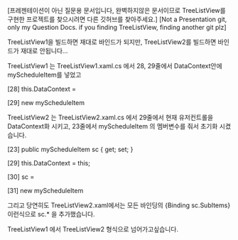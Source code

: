 [프레젠테이션이 아닌 질문용 문서입니다, 완벽하지않은 문서이므로 TreeListView를 구현한 프로젝트를 찾으시려면 다른 깃허브를 찾아주세요.]
[Not a Presentation git, only my Question Docs. if you finding TreeListView, finding another git plz]



TreeListView1을 빌드하면 재대로 바인드가 되지만,
TreeListView2를 빌드하면 바인드가 재대로 안됩니다...


TreeListView1 는 TreeListView1.xaml.cs 에서 28, 29줄에서
DataContext안에 myScheduleItem를 넣었고


[28]    this.DataContext = 

[29]    new myScheduleItem



TreeListView2 는 TreeListView2.xaml.cs 에서 29줄에서 현재 유저컨트롤을 DataContext화 시키고,
23줄에서 myScheduleItem 의 멤버변수를 줘서 초기화 시켰습니다.

[23]    public myScheduleItem sc { get; set; }

[29]    this.DataContext = this;

[30]    sc = 

[31]    new myScheduleItem



그리고 당연히도 TreeListView2.xaml에서는
모든 바인딩의 {Binding sc.SubItems} 이런식으로 sc.* 을 추가했습니다.


TreeListView1 에서 TreeListView2 형식으로 넘어가고싶습니다.
